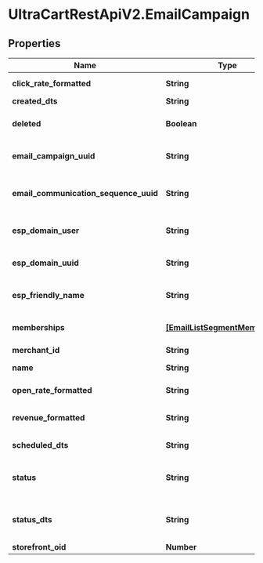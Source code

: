 # UltraCartRestApiV2.EmailCampaign

## Properties
Name | Type | Description | Notes
------------ | ------------- | ------------- | -------------
**click_rate_formatted** | **String** | Click rate of emails | [optional] 
**created_dts** | **String** | Created date | [optional] 
**deleted** | **Boolean** | True if this campaign was deleted | [optional] 
**email_campaign_uuid** | **String** | Email campaign UUID | [optional] 
**email_communication_sequence_uuid** | **String** | Email communication sequence UUID | [optional] 
**esp_domain_user** | **String** | User of the sending address | [optional] 
**esp_domain_uuid** | **String** | UUID of the sending domain | [optional] 
**esp_friendly_name** | **String** | Friendly name of the sending email | [optional] 
**memberships** | [**[EmailListSegmentMembership]**](EmailListSegmentMembership.md) | List and segment memberships | [optional] 
**merchant_id** | **String** | Merchant ID | [optional] 
**name** | **String** | Name of email campaign | [optional] 
**open_rate_formatted** | **String** | Open rate of emails | [optional] 
**revenue_formatted** | **String** | Revenue associated with campaign | [optional] 
**scheduled_dts** | **String** | Scheduled date | [optional] 
**status** | **String** | Status of the campaign of draft, archived, and sent | [optional] 
**status_dts** | **String** | Timestamp when the last status change happened | [optional] 
**storefront_oid** | **Number** | Storefront oid | [optional] 


